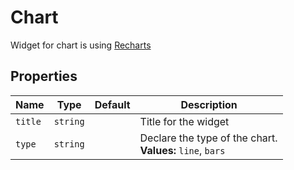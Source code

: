 # Chart

Widget for chart is using [Recharts](http://recharts.org/#/en-US/)


## Properties

Name | Type | Default | Description
--- | --- | --- | ---
`title` | `string` |  | Title for the widget
`type` | `string` |  | Declare the type of the chart.<br /> **Values:** `line`, `bars`
